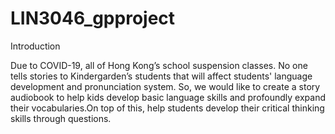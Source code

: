 # LIN3046_gpproject

Introduction

Due to COVID-19,  all of Hong Kong’s school suspension classes. No one tells stories to Kindergarden’s students that will affect students' language development and pronunciation system. So, we would like to create a story audiobook to help kids develop basic language skills and profoundly expand their vocabularies.On top of this, help students develop their critical thinking skills through questions.
